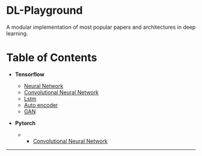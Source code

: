 ****DL-Playground****
===================
A modular implementation of most popular papers and architectures in deep learning. 
# **Table of Contents**

 - **Tensorflow**
     - [Neural Network](https://github.com/Mrgemy95/DL-Playground/tree/master/Tensorflow/NeuralNetwork) 
     - [Convolutional Neural Network](https://github.com/Mrgemy95/DL-Playground/tree/master/Tensorflow/ConvNueralNetwork) 
     - [Lstm](https://github.com/Mrgemy95/DL-Playground/tree/master/Tensorflow/LSTM) 
     - [Auto encoder](https://github.com/Mrgemy95/DL-Playground/tree/master/Tensorflow/auto_encoder)
     - [GAN](https://github.com/Mrgemy95/GAN-tensorflow)
 
- **Pytorch** 
     - - [Convolutional Neural Network](https://github.com/Mrgemy95/DL-Playground/tree/master/Pytorch) 
  
----------

